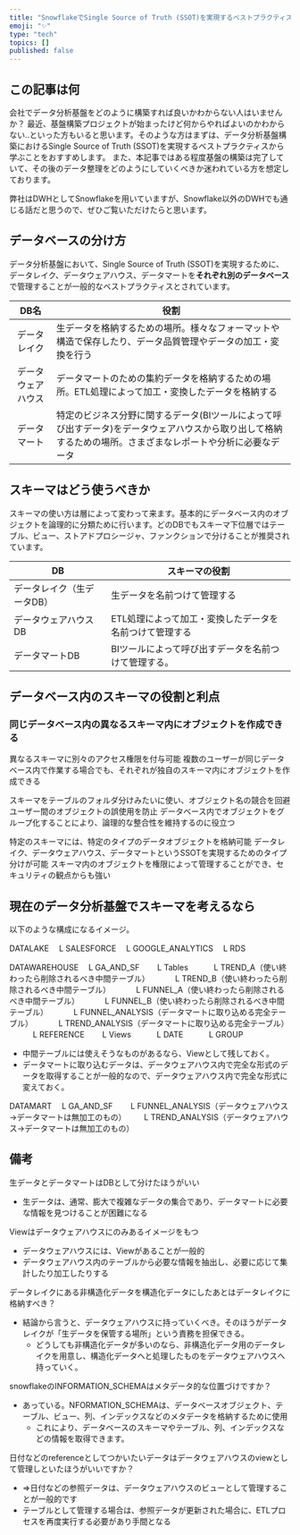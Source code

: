 ```yaml
---
title: "SnowflakeでSingle Source of Truth (SSOT)を実現するベストプラクティス"
emoji: "✨"
type: "tech"
topics: []
published: false
---
```


## この記事は何
会社でデータ分析基盤をどのように構築すれば良いかわからない人はいませんか？ 
最近、基盤構築プロジェクトが始まったけど何からやればよいのかわからない..といった方もいると思います。そのような方はまずは、データ分析基盤構築におけるSingle Source of Truth (SSOT)を実現するベストプラクティスから学ぶことをおすすめします。
また、本記事ではある程度基盤の構築は完了していて、その後のデータ整理をどのようにしていくべきか迷われている方を想定しております。

弊社はDWHとしてSnowflakeを用いていますが、Snowflake以外のDWHでも通じる話だと思うので、ぜひご覧いただけたらと思います。


## データベースの分け方

データ分析基盤において、Single Source of Truth (SSOT)を実現するために、データレイク、データウェアハウス、データマートを**それぞれ別のデータベース**で管理することが一般的なベストプラクティスとされています。

| DB名 | 役割 |
| :--------: | --- |
| データレイク | 生データを格納するための場所。様々なフォーマットや構造で保存したり、データ品質管理やデータの加工・変換を行う 
| データウェアハウス | データマートのための集約データを格納するための場所。ETL処理によって加工・変換したデータを格納する
| データマート | 特定のビジネス分野に関するデータ(BIツールによって呼び出すデータ)をデータウェアハウスから取り出して格納するための場所。さまざまなレポートや分析に必要なデータ

## スキーマはどう使うべきか

スキーマの使い方は層によって変わって来ます。基本的にデータベース内のオブジェクトを論理的に分類ために行います。どのDBでもスキーマ下位層ではテーブル、ビュー、ストアドプロシージャ、ファンクションで分けることが推奨されています。

| DB | スキーマの役割 |
| --- | --- |
| データレイク（生データDB） | 生データを名前つけて管理する |
| データウェアハウスDB | ETL処理によって加工・変換したデータを名前つけて管理する |
| データマートDB | BIツールによって呼び出すデータを名前つけて管理する。 |

## データベース内のスキーマの役割と利点

### 同じデータベース内の異なるスキーマ内にオブジェクトを作成できる

異なるスキーマに別々のアクセス権限を付与可能
複数のユーザーが同じデータベース内で作業する場合でも、それぞれが独自のスキーマ内にオブジェクトを作成できる

スキーマをテーブルのフォルダ分けみたいに使い、オブジェクト名の競合を回避
ユーザー間のオブジェクトの誤使用を防止
データベース内でオブジェクトをグループ化することにより、論理的な整合性を維持するのに役立つ

特定のスキーマには、特定のタイプのデータオブジェクトを格納可能
データレイク、データウェアハウス、データマートというSSOTを実現するためのタイプ分けが可能
スキーマ内のオブジェクトを権限によって管理することができ、セキュリティの観点からも強い

## 現在のデータ分析基盤でスキーマを考えるなら

以下のような構成になるイメージ。

DATALAKE
　L SALESFORCE
　L GOOGLE_ANALYTICS
　L RDS

DATAWAREHOUSE
　L GA_AND_SF
　　L Tables
　　　L TREND_A（使い終わったら削除されるべき中間テーブル）
　　　L TREND_B（使い終わったら削除されるべき中間テーブル）
　　　L FUNNEL_A（使い終わったら削除されるべき中間テーブル）
　　　L FUNNEL_B（使い終わったら削除されるべき中間テーブル）
　　　L FUNNEL_ANALYSIS（データマートに取り込める完全テーブル）
　　　L TREND_ANALYSIS（データマートに取り込める完全テーブル）
　　　L REFERENCE
　　L Views
　　　L DATE
　　　L GROUP

- 中間テーブルには使えそうなものがあるなら、Viewとして残しておく。
- データマートに取り込むデータは、データウェアハウス内で完全な形式のデータを取得することが一般的なので、データウェアハウス内で完全な形式に変えておく。

DATAMART
　L GA_AND_SF
　　L FUNNEL_ANALYSIS（データウェアハウス→データマートは無加工のもの）
　　L TREND_ANALYSIS（データウェアハウス→データマートは無加工のもの）

## 備考

生データとデータマートはDBとして分けたほうがいい

- 生データは、通常、膨大で複雑なデータの集合であり、データマートに必要な情報を見つけることが困難になる

Viewはデータウェアハウスにのみあるイメージをもつ

- データウェアハウスには、Viewがあることが一般的
- データウェアハウス内のテーブルから必要な情報を抽出し、必要に応じて集計したり加工したりする

データレイクにある非構造化データを構造化データにしたあとはデータレイクに格納すべき？

- 結論から言うと、データウェアハウスに持っていくべき。そのほうがデータレイクが「生データを保管する場所」という責務を担保できる。
    - どうしても非構造化データが多いのなら、非構造化データ用のデータレイクを用意し、構造化データへと処理したものをデータウェアハウスへ持っていく。

snowflakeのINFORMATION_SCHEMAはメタデータ的な位置づけですか？

- あっている。NFORMATION_SCHEMAは、データベースオブジェクト、テーブル、ビュー、列、インデックスなどのメタデータを格納するために使用
    - これにより、データベースのスキーマやテーブル、列、インデックスなどの情報を取得できます。

日付などのreferenceとしてつかいたいデータはデータウェアハウスのviewとして管理しといたほうがいいですか？

- ⇒日付などの参照データは、データウェアハウスのビューとして管理することが一般的です
- テーブルとして管理する場合は、参照データが更新された場合に、ETLプロセスを再度実行する必要があり手間となる